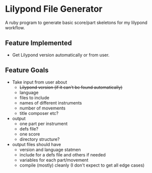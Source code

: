 # Lilypond File Generator

A ruby program to generate basic score/part skeletons for my lilypond
workflow. 

## Feature Implemented

* Get Lilypond version automatically or from user.

## Feature Goals
* Take input from user about
    * ~~Lilypond version (if it can't be found automatically)~~
    * language
    * files to include
    * names of different instruments
    * number of movements
    * title composer etc?
* output
    * one part per instrument
    * defs file?
    * one score
    * directory structure?
* output files should have
    * version and language statmen
    * include for a defs file and others if needed
    * variables for each part/movement
    * compile (mostly) cleanly (I don't expect to get all edge cases)


